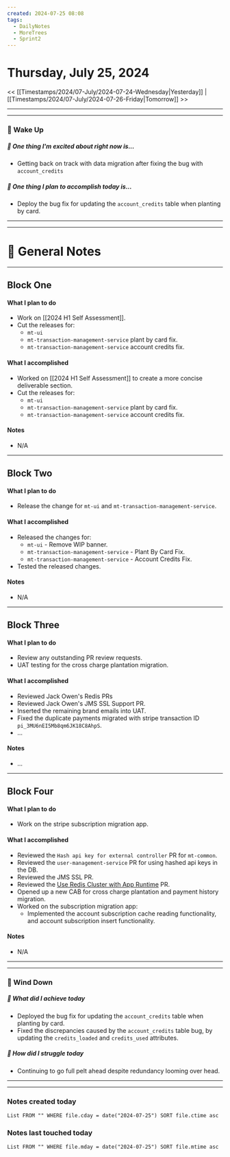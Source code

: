 ```yaml
---
created: 2024-07-25 08:08
tags:
  - DailyNotes
  - MoreTrees
  - Sprint2
---
```




#  Thursday, July 25, 2024

<< [[Timestamps/2024/07-July/2024-07-24-Wednesday|Yesterday]] | [[Timestamps/2024/07-July/2024-07-26-Friday|Tomorrow]] >>

---
---
### 📅 Wake Up
##### 🙌 One thing I'm excited about right now is...
- Getting back on track with data migration after fixing the bug with `account_credits`
##### 🚀 One thing I plan to accomplish today is...
-  Deploy the bug fix for updating the `account_credits` table when planting by card.

---
---
# 📝 General Notes
---

## Block One
#### What I plan to do
- Work on [[2024 H1 Self Assessment]].
- Cut the releases for:
	- `mt-ui`
	- `mt-transaction-management-service` plant by card fix.
	- `mt-transaction-management-service` account credits fix.
#### What I accomplished
- Worked on [[2024 H1 Self Assessment]] to create a more concise deliverable section.
- Cut the releases for:
	- `mt-ui`
	- `mt-transaction-management-service` plant by card fix.
	- `mt-transaction-management-service` account credits fix.
#### Notes
- N/A
---
## Block Two
#### What I plan to do
- Release the change for `mt-ui` and `mt-transaction-management-service`.
#### What I accomplished
- Released the changes for:
	- `mt-ui` - Remove WIP banner.
	- `mt-transaction-management-service` - Plant By Card Fix.
	- `mt-transaction-management-service` - Account Credits Fix.
- Tested the released changes.
#### Notes
- N/A
---
## Block Three
#### What I plan to do
- Review any outstanding PR review requests.
- UAT testing for the cross charge plantation migration.
#### What I accomplished
- Reviewed Jack Owen's Redis PRs
- Reviewed Jack Owen's JMS SSL Support  PR.
- Inserted the remaining brand emails into UAT.
- Fixed the duplicate payments migrated with stripe transaction ID `pi_3MU6nEI5Mb8qm6JK18C8AhpS`.
- ...
#### Notes
- ...
---
## Block Four
#### What I plan to do
- Work on the stripe subscription migration app.
#### What I accomplished
- Reviewed the `Hash api key for external controller` PR for `mt-common`.
- Reviewed the `user-management-service` PR for using hashed api keys in the DB.
- Reviewed the JMS SSL PR.
- Reviewed the [Use Redis Cluster with App Runtime](https://github.com/THG-More-Trees/mt-user-management-service/pull/493) PR.
- Opened up a new CAB for cross charge plantation and payment history migration.
- Worked on the subscription migration app:
	- Implemented the account subscription cache reading functionality, and account subscription insert functionality.
#### Notes
- N/A

---
---
### 📅 Wind Down
##### 🙌 What did I achieve today
- Deployed the bug fix for updating the `account_credits` table when planting by card.
- Fixed the discrepancies caused by the `account_credits` table bug, by updating the `credits_loaded` and `credits_used` attributes.

##### 🚀 How did I struggle today
* Continuing to go full pelt ahead despite redundancy looming over head.

---
---
### Notes created today
```dataview
List FROM "" WHERE file.cday = date("2024-07-25") SORT file.ctime asc
```

### Notes last touched today
```dataview
List FROM "" WHERE file.mday = date("2024-07-25") SORT file.mtime asc
```